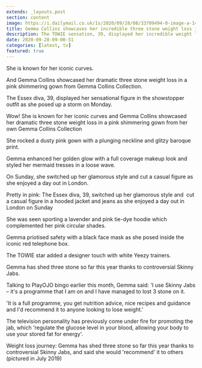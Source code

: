 ```yaml
---
extends: _layouts.post
section: content
image: https://i.dailymail.co.uk/1s/2020/09/28/08/33709494-0-image-a-14_1601279722394.jpg 
title: Gemma Collins showcases her incredible three stone weight loss in glittery pink gown 
description: The TOWIE sensation, 39, displayed her incredible weight loss and iconic curves in a glitzy pink gown from Gemma Collins Collection on Monday. 
date: 2020-09-28-09-00-51 
categories: [latest, tv] 
featured: true 
--- 
```

She is known for her iconic curves. 

And Gemma Collins showcased her dramatic three stone weight loss in a pink shimmering gown from Gemma Collins Collection. 

The Essex diva, 39, displayed her sensational figure in the showstopper outfit as she posed up a storm on Monday.

Wow! She is known for her iconic curves and Gemma Collins showcased her dramatic three stone weight loss in a pink shimmering gown from her own Gemma Collins Collection

She rocked a dusty pink gown with a plunging neckline and glitzy baroque print. 

Gemma enhanced her golden glow with a full coverage makeup look and styled her mermaid tresses in a loose wave.  

On Sunday, she switched up her glamorous style and cut a casual figure as she enjoyed a day out in London.   

Pretty in pink: The Essex diva, 39, switched up her glamorous style and  cut a casual figure in a hooded jacket and jeans as she enjoyed a day out in London on Sunday

She was seen sporting a lavender and pink tie-dye hoodie which complemented her pink circular shades. 

Gemma priotised safety with a black face mask as she posed inside the iconic red telephone box. 

The TOWIE star added a designer touch with white Yeezy trainers.  

Gemma has shed three stone so far this year thanks to controversial Skinny Jabs.   

Talking to PlayOJO bingo earlier this month, Gemma said: 'I use Skinny Jabs – it's a programme that I am on and I have managed to lost 3 stone on it. 

'It is a full programme, you get nutrition advice, nice recipes and guidance and I'd recommend it to anyone looking to lose weight.'

The television personality has previously come under fire for promoting the jab, which 'regulate the glucose level in your blood, allowing your body to use your stored fat for energy'.

Weight loss journey: Gemma has shed three stone so far this year thanks to controversial Skinny Jabs, and said she would 'recommend' it to others (pictured in July 2019)


